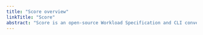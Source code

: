 ```yaml
---
title: "Score overview"
linkTitle: "Score"
abstract: "Score is an open-source Workload Specification and CLI conversion tool used to eliminate configuration management between local and remote environments."
---
```

